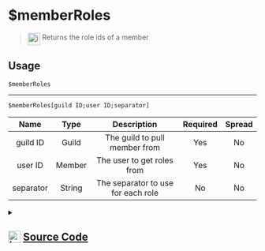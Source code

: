 # $memberRoles
> <img align="top" src="https://upload.wikimedia.org/wikipedia/commons/thumb/e/e4/Infobox_info_icon.svg/160px-Infobox_info_icon.svg.png?20150409153300" alt="image" width="25" height="auto"> Returns the role ids of a member
## Usage
```
$memberRoles
```
---
```
$memberRoles[guild ID;user ID;separator]
```
| Name | Type | Description | Required | Spread
| :---: | :---: | :---: | :---: | :---: |
guild ID | Guild | The guild to pull member from | Yes | No
user ID | Member | The user to get roles from | Yes | No
separator | String | The separator to use for each role | No | No
<details>
<summary>
    
## <img align="top" src="https://cdn4.iconfinder.com/data/icons/iconsimple-logotypes/512/github-512.png" alt="image" width="25" height="auto">  [Source Code](https://github.com/tryforge/ForgeScript-V2/blob/main/src/native/memberRoles.ts)
    
</summary>
    
```ts
import { ArgType, NativeFunction, Return } from "../structures"

export default new NativeFunction({
    name: "$memberRoles",
    version: "1.0.0",
    description: "Returns the role ids of a member",
    unwrap: true,
    brackets: false,
    args: [
        {
            name: "guild ID",
            description: "The guild to pull member from",
            rest: false,
            type: ArgType.Guild,
            required: true,
        },
        {
            name: "user ID",
            description: "The user to get roles from",
            rest: false,
            pointer: 0,
            type: ArgType.Member,
            required: true,
        },
        {
            name: "separator",
            description: "The separator to use for each role",
            rest: false,
            type: ArgType.String,
        },
    ],
    execute(ctx, [, member, sep]) {
        member ??= ctx.member!
        return Return.success(
            member?.roles.cache
                .filter((x) => x.id !== x.guild.id)
                .map((x) => x.id)
                .join(sep || ", ")
        )
    },
})

```
    
</details>
